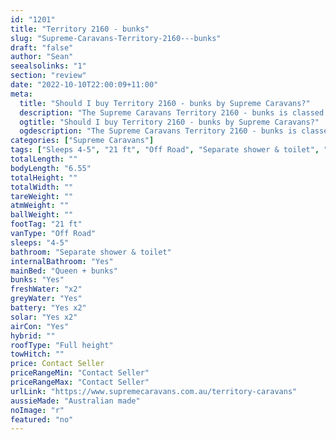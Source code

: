 ```yaml
---
id: "1201"
title: "Territory 2160 - bunks"
slug: "Supreme-Caravans-Territory-2160---bunks"
draft: "false"
author: "Sean"
seealsolinks: "1"
section: "review"
date: "2022-10-10T22:00:09+11:00"
meta:
  title: "Should I buy Territory 2160 - bunks by Supreme Caravans?"
  description: "The Supreme Caravans Territory 2160 - bunks is classed as Off Road, and sleeps 4-5 people. It is Australian made and comes in at 21 ft. It generally has Separate shower & toilet."
  ogtitle: "Should I buy Territory 2160 - bunks by Supreme Caravans?"
  ogdescription: "The Supreme Caravans Territory 2160 - bunks is classed as Off Road, and sleeps 4-5 people. It is Australian made and comes in at 21 ft. It generally has Separate shower & toilet."
categories: ["Supreme Caravans"]
tags: ["Sleeps 4-5", "21 ft", "Off Road", "Separate shower & toilet", "Full height", "Price Unknown", "Australian made"]
totalLength: ""
bodyLength: "6.55"
totalHeight: ""
totalWidth: ""
tareWeight: ""
atmWeight: ""
ballWeight: ""
footTag: "21 ft"
vanType: "Off Road"
sleeps: "4-5"
bathroom: "Separate shower & toilet"
internalBathroom: "Yes"
mainBed: "Queen + bunks"
bunks: "Yes"
freshWater: "x2"
greyWater: "Yes"
battery: "Yes x2"
solar: "Yes x2"
airCon: "Yes"
hybrid: ""
roofType: "Full height"
towHitch: ""
price: Contact Seller
priceRangeMin: "Contact Seller"
priceRangeMax: "Contact Seller"
urlLink: "https://www.supremecaravans.com.au/territory-caravans"
aussieMade: "Australian made"
noImage: "r"
featured: "no"
---
```

